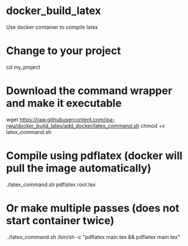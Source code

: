 # docker_build_latex
Use docker container to compile latex

# Change to your project
cd my_project

# Download the command wrapper and make it executable
wget https://raw.githubusercontent.com/ipa-rwu/docker_build_latex/add_docker/latex_command.sh
chmod +x latex_command.sh

# Compile using pdflatex (docker will pull the image automatically)
./latex_command.sh pdflatex root.tex

# Or make multiple passes (does not start container twice)
../latex_command.sh /bin/sh -c "pdflatex main.tex && pdflatex main.tex"
